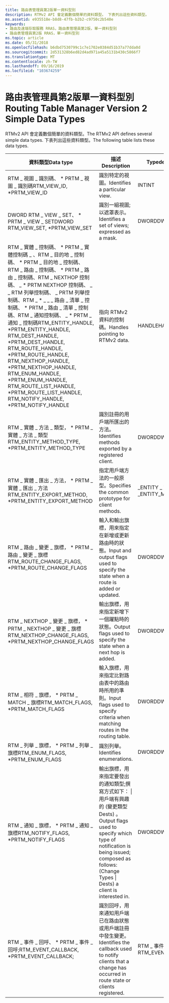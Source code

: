 ```yaml
---
title: 路由表管理員第2版單一資料型別
description: RTMv2 API 會定義數個簡單的資料類型。 下表列出這些資料類型。
ms.assetid: e935518e-b8d8-47fb-b2b2-c9750c2b540e
keywords:
- 路由及遠端存取服務 RRAS，路由表管理員第2版，單一資料型別
- 路由表管理員第2版 RRAS，單一資料型別
ms.topic: article
ms.date: 05/31/2018
ms.openlocfilehash: b6dbd7530799c1c7e1702e0384d51b37a77dda0d
ms.sourcegitcommit: 2d531328b6ed82d4ad971a45a5131b430c5866f7
ms.translationtype: MT
ms.contentlocale: zh-TW
ms.lasthandoff: 09/16/2019
ms.locfileid: "103674259"
---
```

# <a name="routing-table-manager-version-2-simple-data-types"></a><span data-ttu-id="99195-106">路由表管理員第2版單一資料型別</span><span class="sxs-lookup"><span data-stu-id="99195-106">Routing Table Manager Version 2 Simple Data Types</span></span>

<span data-ttu-id="99195-107">RTMv2 API 會定義數個簡單的資料類型。</span><span class="sxs-lookup"><span data-stu-id="99195-107">The RTMv2 API defines several simple data types.</span></span> <span data-ttu-id="99195-108">下表列出這些資料類型。</span><span class="sxs-lookup"><span data-stu-id="99195-108">The following table lists these data types.</span></span>



| <span data-ttu-id="99195-109">資料類型</span><span class="sxs-lookup"><span data-stu-id="99195-109">Data type</span></span>                                                                                                                                                                                                                                                                                                                   | <span data-ttu-id="99195-110">描述</span><span class="sxs-lookup"><span data-stu-id="99195-110">Description</span></span>                                                                                                                                      | <span data-ttu-id="99195-111">Typedef</span><span class="sxs-lookup"><span data-stu-id="99195-111">Typedef</span></span>              |
|-----------------------------------------------------------------------------------------------------------------------------------------------------------------------------------------------------------------------------------------------------------------------------------------------------------------------------|--------------------------------------------------------------------------------------------------------------------------------------------------|----------------------|
| <span data-ttu-id="99195-112">RTM \_ 視圖 \_ 識別碼、 \* PRTM \_ 視圖 \_ 識別碼</span><span class="sxs-lookup"><span data-stu-id="99195-112">RTM\_VIEW\_ID, \*PRTM\_VIEW\_ID</span></span>                                                                                                                                                                                                                                                                                             | <span data-ttu-id="99195-113">識別特定的視圖。</span><span class="sxs-lookup"><span data-stu-id="99195-113">Identifies a particular view.</span></span>                                                                                                                    | <span data-ttu-id="99195-114">INT</span><span class="sxs-lookup"><span data-stu-id="99195-114">INT</span></span>                  |
| <span data-ttu-id="99195-115">DWORD RTM \_ VIEW \_ SET、 \* PRTM \_ VIEW \_ SET</span><span class="sxs-lookup"><span data-stu-id="99195-115">DWORD RTM\_VIEW\_SET, \*PRTM\_VIEW\_SET</span></span>                                                                                                                                                                                                                                                                                     | <span data-ttu-id="99195-116">識別一組視圖;以遮罩表示。</span><span class="sxs-lookup"><span data-stu-id="99195-116">Identifies a set of views; expressed as a mask.</span></span>                                                                                                  | <span data-ttu-id="99195-117">DWORD</span><span class="sxs-lookup"><span data-stu-id="99195-117">DWORD</span></span>                |
| <span data-ttu-id="99195-118">RTM \_ 實體 \_ 控制碼、 \* PRTM \_ 實體控制碼 \_ 、RTM \_ 目的地 \_ 控制碼、 \* PRTM \_ 目的地 \_ 控制碼、RTM \_ 路由 \_ 控制碼、 \* PRTM \_ 路由 \_ 控制碼、RTM \_ NEXTHOP 控制碼、 \_ \* PRTM NEXTHOP 控制碼、 \_ \_ RTM 列舉控制碼、 \_ PRTM 列舉控制碼、RTM \_ \* \_ \_ \_ 路由 \_ 清單 \_ 控制碼、 \* PRTM \_ 路由 \_ 清單 \_ 控制碼、RTM \_ 通知控制碼、 \_ \* PRTM \_ 通知 \_ 控制碼</span><span class="sxs-lookup"><span data-stu-id="99195-118">RTM\_ENTITY\_HANDLE, \*PRTM\_ENTITY\_HANDLE, RTM\_DEST\_HANDLE, \*PRTM\_DEST\_HANDLE, RTM\_ROUTE\_HANDLE, \*PRTM\_ROUTE\_HANDLE, RTM\_NEXTHOP\_HANDLE, \*PRTM\_NEXTHOP\_HANDLE, RTM\_ENUM\_HANDLE, \*PRTM\_ENUM\_HANDLE, RTM\_ROUTE\_LIST\_HANDLE, \*PRTM\_ROUTE\_LIST\_HANDLE, RTM\_NOTIFY\_HANDLE, \*PRTM\_NOTIFY\_HANDLE</span></span> | <span data-ttu-id="99195-119">指向 RTMv2 資料的控制碼。</span><span class="sxs-lookup"><span data-stu-id="99195-119">Handles pointing to RTMv2 data.</span></span>                                                                                                                  | <span data-ttu-id="99195-120">HANDLE</span><span class="sxs-lookup"><span data-stu-id="99195-120">HANDLE</span></span>               |
| <span data-ttu-id="99195-121">RTM \_ 實體 \_ 方法 \_ 類型， \* PRTM \_ 實體 \_ 方法 \_ 類型</span><span class="sxs-lookup"><span data-stu-id="99195-121">RTM\_ENTITY\_METHOD\_TYPE, \*PRTM\_ENTITY\_METHOD\_TYPE</span></span>                                                                                                                                                                                                                                                                     | <span data-ttu-id="99195-122">識別註冊的用戶端所匯出的方法。</span><span class="sxs-lookup"><span data-stu-id="99195-122">Identifies methods exported by a registered client.</span></span>                                                                                              | <span data-ttu-id="99195-123">DWORD</span><span class="sxs-lookup"><span data-stu-id="99195-123">DWORD</span></span>                |
| <span data-ttu-id="99195-124">RTM \_ 實體 \_ 匯出 \_ 方法， \* PRTM \_ 實體 \_ 匯出 \_ 方法</span><span class="sxs-lookup"><span data-stu-id="99195-124">RTM\_ENTITY\_EXPORT\_METHOD, \*PRTM\_ENTITY\_EXPORT\_METHOD</span></span>                                                                                                                                                                                                                                                                 | <span data-ttu-id="99195-125">指定用戶端方法的一般原型。</span><span class="sxs-lookup"><span data-stu-id="99195-125">Specifies the common prototype for client methods.</span></span>                                                                                               | <span data-ttu-id="99195-126">\_ENTITY \_ 方法</span><span class="sxs-lookup"><span data-stu-id="99195-126">\_ENTITY\_METHOD</span></span>     |
| <span data-ttu-id="99195-127">RTM \_ 路由 \_ 變更 \_ 旗標， \* PRTM \_ 路由 \_ 變更 \_ 旗標</span><span class="sxs-lookup"><span data-stu-id="99195-127">RTM\_ROUTE\_CHANGE\_FLAGS, \*PRTM\_ROUTE\_CHANGE\_FLAGS</span></span>                                                                                                                                                                                                                                                                     | <span data-ttu-id="99195-128">輸入和輸出旗標，用來指定在新增或更新路由時的狀態。</span><span class="sxs-lookup"><span data-stu-id="99195-128">Input and output flags used to specify the state when a route is added or updated.</span></span>                                                               | <span data-ttu-id="99195-129">DWORD</span><span class="sxs-lookup"><span data-stu-id="99195-129">DWORD</span></span>                |
| <span data-ttu-id="99195-130">RTM \_ NEXTHOP \_ 變更 \_ 旗標， \* PRTM \_ NEXTHOP \_ 變更 \_ 旗標</span><span class="sxs-lookup"><span data-stu-id="99195-130">RTM\_NEXTHOP\_CHANGE\_FLAGS, \*PRTM\_NEXTHOP\_CHANGE\_FLAGS</span></span>                                                                                                                                                                                                                                                                 | <span data-ttu-id="99195-131">輸出旗標，用來指定新增下一個躍點時的狀態。</span><span class="sxs-lookup"><span data-stu-id="99195-131">Output flags used to specify the state when a next hop is added.</span></span>                                                                                 | <span data-ttu-id="99195-132">DWORD</span><span class="sxs-lookup"><span data-stu-id="99195-132">DWORD</span></span>                |
| <span data-ttu-id="99195-133">RTM \_ 相符 \_ 旗標， \* PRTM \_ MATCH \_ 旗標</span><span class="sxs-lookup"><span data-stu-id="99195-133">RTM\_MATCH\_FLAGS, \*PRTM\_MATCH\_FLAGS</span></span>                                                                                                                                                                                                                                                                                     | <span data-ttu-id="99195-134">輸入旗標，用來指定比對路由表中的路由時所用的準則。</span><span class="sxs-lookup"><span data-stu-id="99195-134">Input flags used to specify criteria when matching routes in the routing table.</span></span>                                                                  | <span data-ttu-id="99195-135">DWORD</span><span class="sxs-lookup"><span data-stu-id="99195-135">DWORD</span></span>                |
| <span data-ttu-id="99195-136">RTM \_ 列舉 \_ 旗標， \* PRTM \_ 列舉 \_ 旗標</span><span class="sxs-lookup"><span data-stu-id="99195-136">RTM\_ENUM\_FLAGS, \*PRTM\_ENUM\_FLAGS</span></span>                                                                                                                                                                                                                                                                                       | <span data-ttu-id="99195-137">識別列舉。</span><span class="sxs-lookup"><span data-stu-id="99195-137">Identifies enumerations.</span></span>                                                                                                                         | <span data-ttu-id="99195-138">DWORD</span><span class="sxs-lookup"><span data-stu-id="99195-138">DWORD</span></span>                |
| <span data-ttu-id="99195-139">RTM \_ 通知 \_ 旗標， \* PRTM \_ 通知 \_ 旗標</span><span class="sxs-lookup"><span data-stu-id="99195-139">RTM\_NOTIFY\_FLAGS, \*PRTM\_NOTIFY\_FLAGS</span></span>                                                                                                                                                                                                                                                                                   | <span data-ttu-id="99195-140">輸出旗標，用來指定要發出的通知類型;撰寫方式如下： \| 用戶端有興趣的 (變更類型 Dests) 。</span><span class="sxs-lookup"><span data-stu-id="99195-140">Output flags used to specify which type of notification is being issued; composed as follows: (Change Types \| Dests) a client is interested in.</span></span> | <span data-ttu-id="99195-141">DWORD</span><span class="sxs-lookup"><span data-stu-id="99195-141">DWORD</span></span>                |
| <span data-ttu-id="99195-142">RTM \_ 事件 \_ 回呼、 \* PRTM \_ 事件 \_ 回呼;</span><span class="sxs-lookup"><span data-stu-id="99195-142">RTM\_EVENT\_CALLBACK, \*PRTM\_EVENT\_CALLBACK;</span></span>                                                                                                                                                                                                                                                                              | <span data-ttu-id="99195-143">識別回呼，用來通知用戶端已在路由狀態或用戶端註冊中發生變更。</span><span class="sxs-lookup"><span data-stu-id="99195-143">Identifies the callback used to notify clients that a change has occurred in route state or clients registered.</span></span>                                  | <span data-ttu-id="99195-144">RTM \_ 事件 \_ 回呼</span><span class="sxs-lookup"><span data-stu-id="99195-144">RTM\_EVENT\_CALLBACK</span></span> |



 

 

 




